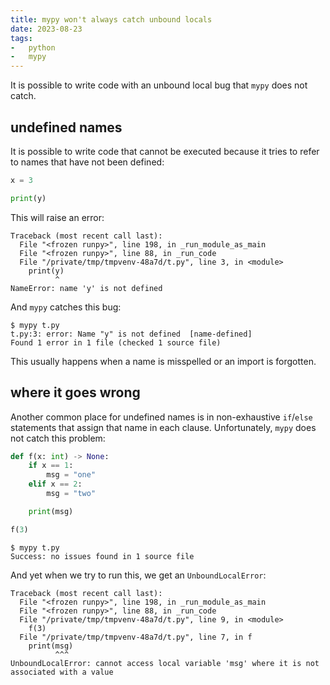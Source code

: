 ```yaml
---
title: mypy won't always catch unbound locals
date: 2023-08-23
tags:
-   python
-   mypy
---
```


It is possible to write code with an unbound local bug that `mypy` does not
catch.

## undefined names

It is possible to write code that cannot be executed because it tries to refer
to names that have not been defined:

```python
x = 3

print(y)
```

This will raise an error:

```pytb
Traceback (most recent call last):
  File "<frozen runpy>", line 198, in _run_module_as_main
  File "<frozen runpy>", line 88, in _run_code
  File "/private/tmp/tmpvenv-48a7d/t.py", line 3, in <module>
    print(y)
          ^
NameError: name 'y' is not defined
```

And `mypy` catches this bug:

```console
$ mypy t.py
t.py:3: error: Name "y" is not defined  [name-defined]
Found 1 error in 1 file (checked 1 source file)
```

This usually happens when a name is misspelled or an import is forgotten.

## where it goes wrong

Another common place for undefined names is in non-exhaustive `if`/`else`
statements that assign that name in each clause. Unfortunately, `mypy` does not
catch this problem:

```python
def f(x: int) -> None:
    if x == 1:
        msg = "one"
    elif x == 2:
        msg = "two"

    print(msg)

f(3)
```

```console
$ mypy t.py
Success: no issues found in 1 source file
```

And yet when we try to run this, we get an `UnboundLocalError`:

```pytb
Traceback (most recent call last):
  File "<frozen runpy>", line 198, in _run_module_as_main
  File "<frozen runpy>", line 88, in _run_code
  File "/private/tmp/tmpvenv-48a7d/t.py", line 9, in <module>
    f(3)
  File "/private/tmp/tmpvenv-48a7d/t.py", line 7, in f
    print(msg)
          ^^^
UnboundLocalError: cannot access local variable 'msg' where it is not associated with a value
```
